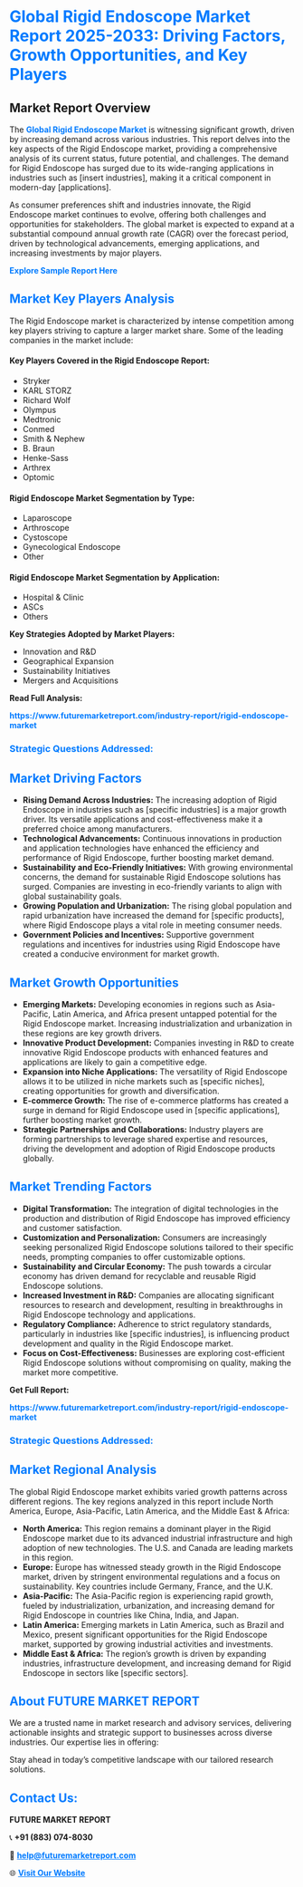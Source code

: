 <h1 style="color: #007BFF;">Global Rigid Endoscope Market Report 2025-2033: Driving Factors, Growth Opportunities, and Key Players</h1>

<section id="overview">
<h2>Market Report Overview</h2>
<p>The <a href="https://www.futuremarketreport.com/industry-report/rigid-endoscope-market" style="color: #007BFF; text-decoration: none;"><strong>Global Rigid Endoscope Market</strong></a> is witnessing significant growth, driven by increasing demand across various industries. This report delves into the key aspects of the Rigid Endoscope market, providing a comprehensive analysis of its current status, future potential, and challenges. The demand for Rigid Endoscope has surged due to its wide-ranging applications in industries such as [insert industries], making it a critical component in modern-day [applications].</p>
<p>As consumer preferences shift and industries innovate, the Rigid Endoscope market continues to evolve, offering both challenges and opportunities for stakeholders. The global market is expected to expand at a substantial compound annual growth rate (CAGR) over the forecast period, driven by technological advancements, emerging applications, and increasing investments by major players.</p>
</section>

<section id="overview">
<p><a href="https://www.futuremarketreport.com/request-sample/reportId=87486" style="color: #007BFF; text-decoration: none;"><strong>Explore Sample Report Here</strong></a></p>
</section>

<section id="key-players">
<h2 style="color: #007BFF;">Market Key Players Analysis</h2>
<p>The Rigid Endoscope market is characterized by intense competition among key players striving to capture a larger market share. Some of the leading companies in the market include:</p>
<h4>Key Players Covered in the Rigid Endoscope Report:</h4>
<ul><li>Stryker</li><li>KARL STORZ</li><li>Richard Wolf</li><li>Olympus</li><li>Medtronic</li><li>Conmed</li><li>Smith &amp; Nephew</li><li>B. Braun</li><li>Henke-Sass</li><li>Arthrex</li><li>Optomic</li></ul>
<h4>Rigid Endoscope Market Segmentation by Type:</h4>
<ul><li>Laparoscope</li><li>Arthroscope</li><li>Cystoscope</li><li>Gynecological Endoscope</li><li>Other</li></ul>

<h4>Rigid Endoscope Market Segmentation by Application:</h4>
<ul><li>Hospital &amp; Clinic</li><li>ASCs</li><li>Others</li></ul>
<p><strong>Key Strategies Adopted by Market Players:</strong></p>
<ul>
<li>Innovation and R&D</li>
<li>Geographical Expansion</li>
<li>Sustainability Initiatives</li>
<li>Mergers and Acquisitions</li>
</ul>
</section>

<section>
<p><strong>Read Full Analysis: </strong></p><a href="https://www.futuremarketreport.com/industry-report/rigid-endoscope-market" style="color: #007BFF; text-decoration: none;"><strong>https://www.futuremarketreport.com/industry-report/rigid-endoscope-market</strong></a>
<h3 style="color: #007BFF;">Strategic Questions Addressed:</h3>
</section>

<section id="driving-factors">
<h2 style="color: #007BFF;">Market Driving Factors</h2>
<ul>
<li><strong>Rising Demand Across Industries:</strong> The increasing adoption of Rigid Endoscope in industries such as [specific industries] is a major growth driver. Its versatile applications and cost-effectiveness make it a preferred choice among manufacturers.</li>
<li><strong>Technological Advancements:</strong> Continuous innovations in production and application technologies have enhanced the efficiency and performance of Rigid Endoscope, further boosting market demand.</li>
<li><strong>Sustainability and Eco-Friendly Initiatives:</strong> With growing environmental concerns, the demand for sustainable Rigid Endoscope solutions has surged. Companies are investing in eco-friendly variants to align with global sustainability goals.</li>
<li><strong>Growing Population and Urbanization:</strong> The rising global population and rapid urbanization have increased the demand for [specific products], where Rigid Endoscope plays a vital role in meeting consumer needs.</li>
<li><strong>Government Policies and Incentives:</strong> Supportive government regulations and incentives for industries using Rigid Endoscope have created a conducive environment for market growth.</li>
</ul>
</section>

<section id="growth-opportunities">
<h2 style="color: #007BFF;">Market Growth Opportunities</h2>
<ul>
<li><strong>Emerging Markets:</strong> Developing economies in regions such as Asia-Pacific, Latin America, and Africa present untapped potential for the Rigid Endoscope market. Increasing industrialization and urbanization in these regions are key growth drivers.</li>
<li><strong>Innovative Product Development:</strong> Companies investing in R&D to create innovative Rigid Endoscope products with enhanced features and applications are likely to gain a competitive edge.</li>
<li><strong>Expansion into Niche Applications:</strong> The versatility of Rigid Endoscope allows it to be utilized in niche markets such as [specific niches], creating opportunities for growth and diversification.</li>
<li><strong>E-commerce Growth:</strong> The rise of e-commerce platforms has created a surge in demand for Rigid Endoscope used in [specific applications], further boosting market growth.</li>
<li><strong>Strategic Partnerships and Collaborations:</strong> Industry players are forming partnerships to leverage shared expertise and resources, driving the development and adoption of Rigid Endoscope products globally.</li>
</ul>
</section>

<section id="trending-factors">
<h2 style="color: #007BFF;">Market Trending Factors</h2>
<ul>
<li><strong>Digital Transformation:</strong> The integration of digital technologies in the production and distribution of Rigid Endoscope has improved efficiency and customer satisfaction.</li>
<li><strong>Customization and Personalization:</strong> Consumers are increasingly seeking personalized Rigid Endoscope solutions tailored to their specific needs, prompting companies to offer customizable options.</li>
<li><strong>Sustainability and Circular Economy:</strong> The push towards a circular economy has driven demand for recyclable and reusable Rigid Endoscope solutions.</li>
<li><strong>Increased Investment in R&D:</strong> Companies are allocating significant resources to research and development, resulting in breakthroughs in Rigid Endoscope technology and applications.</li>
<li><strong>Regulatory Compliance:</strong> Adherence to strict regulatory standards, particularly in industries like [specific industries], is influencing product development and quality in the Rigid Endoscope market.</li>
<li><strong>Focus on Cost-Effectiveness:</strong> Businesses are exploring cost-efficient Rigid Endoscope solutions without compromising on quality, making the market more competitive.</li>
</ul>
</section>

<section>
<p><strong>Get Full Report: </strong></p><a href="https://www.futuremarketreport.com/industry-report/rigid-endoscope-market" style="color: #007BFF; text-decoration: none;"><strong>https://www.futuremarketreport.com/industry-report/rigid-endoscope-market</strong></a>
<h3 style="color: #007BFF;">Strategic Questions Addressed:</h3>
</section>


<section id="regional-analysis">
<h2 style="color: #007BFF;">Market Regional Analysis</h2>
<p>The global Rigid Endoscope market exhibits varied growth patterns across different regions. The key regions analyzed in this report include North America, Europe, Asia-Pacific, Latin America, and the Middle East & Africa:</p>
<ul>
<li><strong>North America:</strong> This region remains a dominant player in the Rigid Endoscope market due to its advanced industrial infrastructure and high adoption of new technologies. The U.S. and Canada are leading markets in this region.</li>
<li><strong>Europe:</strong> Europe has witnessed steady growth in the Rigid Endoscope market, driven by stringent environmental regulations and a focus on sustainability. Key countries include Germany, France, and the U.K.</li>
<li><strong>Asia-Pacific:</strong> The Asia-Pacific region is experiencing rapid growth, fueled by industrialization, urbanization, and increasing demand for Rigid Endoscope in countries like China, India, and Japan.</li>
<li><strong>Latin America:</strong> Emerging markets in Latin America, such as Brazil and Mexico, present significant opportunities for the Rigid Endoscope market, supported by growing industrial activities and investments.</li>
<li><strong>Middle East & Africa:</strong> The region’s growth is driven by expanding industries, infrastructure development, and increasing demand for Rigid Endoscope in sectors like [specific sectors].</li>
</ul>
</section>

<footer>
<h2 style="color: #007BFF;">About FUTURE MARKET REPORT</h2>
<p>We are a trusted name in market research and advisory services, delivering actionable insights and strategic support to businesses across diverse industries. Our expertise lies in offering:</p>

<p>Stay ahead in today’s competitive landscape with our tailored research solutions.</p>

<h2 style="color: #007BFF;">Contact Us:</h2>
<p><strong>FUTURE MARKET REPORT</strong></p>
<p>📞 <strong>+91 (883) 074-8030</strong></p>
<p>📧 <strong><a href="mailto:help@futuremarketreport.com" style="color: #007BFF;">help@futuremarketreport.com</a></strong></p>
<p>🌐 <strong><a href="https://www.futuremarketreport.com/" style="color: #007BFF;">Visit Our Website</a></strong></p>
</footer>